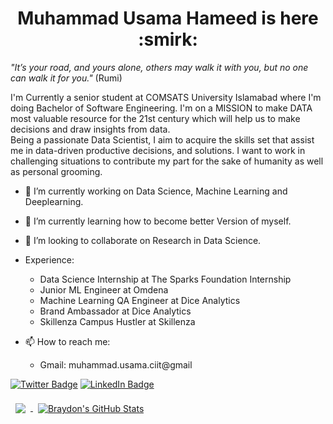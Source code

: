 


<h1 style="text-align:center"> Muhammad Usama Hameed is here :smirk: </h1>

_"It’s your road, and yours alone, others may walk it with you, but no one can walk it for you."_
                                                                                       (Rumi)
                                                                                       
I'm Currently a senior student at COMSATS University Islamabad where I'm doing Bachelor of Software Engineering.
I'm on a MISSION to make DATA most valuable resource for the 21st century which will help us to make decisions and draw insights from data.                                         
Being a passionate Data Scientist, I aim to acquire the skills set that assist me in data-driven productive decisions, and solutions. I want to work in challenging situations to contribute my part for the sake of humanity as well as personal grooming.

- 🔭 I’m currently working on Data Science, Machine Learning and Deeplearning.
- 🌱 I’m currently learning how to become better Version of myself.
- 👯 I’m looking to collaborate on Research in Data Science.



- Experience:
  - Data Science Internship at The Sparks Foundation Internship
  - Junior ML Engineer at Omdena
  - Machine Learning QA Engineer at Dice Analytics
  - Brand Ambassador at Dice Analytics
  - Skillenza Campus Hustler at Skillenza



- 📫 How to reach me:
  - Gmail: muhammad.usama.ciit@gmail



[![Twitter Badge](https://img.shields.io/badge/Twitter-Profile-informational?style=flat&logo=twitter&logoColor=white&color=1CA2F1)](http://www.twitter.com/m_osamahameed/)
[![LinkedIn Badge](https://img.shields.io/badge/LinkedIn-Profile-informational?style=flat&logo=linkedin&logoColor=white&color=0D76A8)](https://www.linkedin.com/in/m-usamahameed/)


<a href="https://github.com/osamahameedX">
  <img align="center" style="margin:0.5rem" src="https://github-readme-stats.vercel.app/api/top-langs/?username=osamahameedX&hide=html,css&title_color=ffffff&text_color=c9cacc&icon_color=4AB197&bg_color=1A2B34" />
</a>

<a href="https://github.com/osamahameedX">
  <img align="center" style="margin:0.5rem" src="https://github-readme-stats.vercel.app/api?username=osamahameedX&show_icons=true&line_height=27&count_private=true&title_color=ffffff&text_color=c9cacc&icon_color=4AB097&bg_color=1A2B34" alt="Braydon's GitHub Stats" />
</a>












<!-- GitHub Stats -- >
<!-- Pinned Repositories -- >

<a href="https://github.com/braydoncoyer/tailwindcss-v2-dark-mode-template">
  <img align="center" style="margin:1rem 0.5rem" src="https://github-readme-stats.vercel.app/api/pin/?username=braydoncoyer&repo=tailwindcss-v2-dark-mode-template&title_color=ffffff&text_color=c9cacc&icon_color=4AB197&bg_color=1A2B34" />
</a>

<br>

<a href="https://github.com/braydoncoyer/ng-limeade">
  <img align="center" style="margin:0.5rem" src="https://github-readme-stats.vercel.app/api/pin/?username=braydoncoyer&repo=ng-limeade&title_color=ffffff&text_color=c9cacc&icon_color=4AB197&bg_color=1A2B34" />
</a>

<a href="https://github.com/braydoncoyer/officeapi">
  <img align="center" style="margin:0.5rem" src="https://github-readme-stats.vercel.app/api/pin/?username=braydoncoyer&repo=officeapi&title_color=ffffff&text_color=c9cacc&icon_color=4AB197&bg_color=1A2B34" />
</a>







<!-- <a href="http://www.twitter.com/m_osamahameed/" rel="some text">![Foo](http://i.imgur.com/tXSoThF.png)</a>  -->
